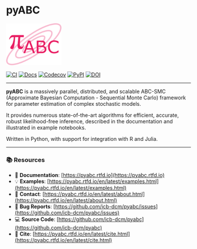 # pyABC

<p align="left">
  <img src="https://raw.githubusercontent.com/ICB-DCM/pyABC/main/doc/logo/logo.svg" alt="pyABC logo" width="30%">
</p>

[![CI](https://github.com/ICB-DCM/pyABC/workflows/CI/badge.svg)](https://github.com/ICB-DCM/pyABC/actions)
[![Docs](https://readthedocs.org/projects/pyabc/badge/?version=latest)](https://pyabc.readthedocs.io/en/latest/)
[![Codecov](https://codecov.io/gh/ICB-DCM/pyABC/branch/main/graph/badge.svg)](https://codecov.io/gh/ICB-DCM/pyABC)
[![PyPI](https://badge.fury.io/py/pyabc.svg)](https://badge.fury.io/py/pyabc)
[![DOI](https://zenodo.org/badge/DOI/10.5281/zenodo.3257587.svg)](https://doi.org/10.5281/zenodo.3257587)

---

**pyABC** is a massively parallel, distributed, and scalable ABC-SMC  
(Approximate Bayesian Computation - Sequential Monte Carlo) framework  
for parameter estimation of complex stochastic models.

It provides numerous state-of-the-art algorithms for efficient, accurate,  
robust likelihood-free inference, described in the documentation and  
illustrated in example notebooks.

Written in Python, with support for integration with R and Julia.

---

### 📚 Resources

- 📖 **Documentation**: [https://pyabc.rtfd.io](https://pyabc.rtfd.io)
- 💡 **Examples**: [https://pyabc.rtfd.io/en/latest/examples.html](https://pyabc.rtfd.io/en/latest/examples.html)
- 💬 **Contact**: [https://pyabc.rtfd.io/en/latest/about.html](https://pyabc.rtfd.io/en/latest/about.html)
- 🐛 **Bug Reports**: [https://github.com/icb-dcm/pyabc/issues](https://github.com/icb-dcm/pyabc/issues)
- 💻 **Source Code**: [https://github.com/icb-dcm/pyabc](https://github.com/icb-dcm/pyabc)
- 📄 **Cite**: [https://pyabc.rtfd.io/en/latest/cite.html](https://pyabc.rtfd.io/en/latest/cite.html)
